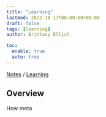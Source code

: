 ```yaml
---
title: "Learning"
lastmod: 2022-10-17T00:00:00+08:00
draft: false
tags: [learning]
author: Brittany Ellich

toc:
  enable: true
  auto: true
---
```


[Notes](../../notes) / [Learning](./)

## Overview

How meta

